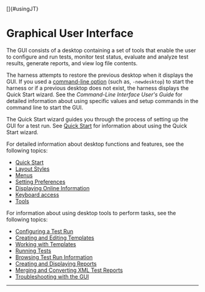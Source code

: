 
[]{#usingJT}

# Graphical User Interface

The GUI consists of a desktop containing a set of tools that enable the user to configure and run
tests, monitor test status, evaluate and analyze test results, generate reports, and view log file
contents.

The harness attempts to restore the previous desktop when it displays the GUI. If you used a
[command-line option](../command/setupCommands.html) (such as, `-newdesktop`) to start the harness
or if a previous desktop does not exist, the harness displays the Quick Start wizard. See the
*Command-Line Interface User\'s Guide* for detailed information about using specific values and
setup commands in the command line to start the GUI.

The Quick Start wizard guides you through the process of setting up the GUI for a test run. See
[Quick Start](../start/quickStart.html) for information about using the Quick Start wizard.

For detailed information about desktop functions and features, see the following topics:

-   [Quick Start](../start/quickStart.html)
-   [Layout Styles](desktopStyles.html)
-   [Menus](desktopMenus.html)
-   [Setting Preferences](prefsDialog.html)
-   [Displaying Online Information](openHelp.html)
-   [Keyboard access](keyboardAccess.html)
-   [Tools](ui.html)

For information about using desktop tools to perform tasks, see the following topics:

-   [Configuring a Test Run](../confEdit/overview.html)
-   [Creating and Editing Templates](../admin/templateDialog.html)
-   [Working with Templates](../templates/usingTemplate.html)
-   [Running Tests](../run/running.html)
-   [Browsing Test Run Information](../browse/browsing.html)
-   [Creating and Displaying Reports](../report/usingReports.html)
-   [Merging and Converting XML Test Reports](../mergeReports/mergeReports.html)
-   [Troubleshooting with the GUI](../concepts/troubleshooting.html)

----------------------------------------------------------------------------------------------------


